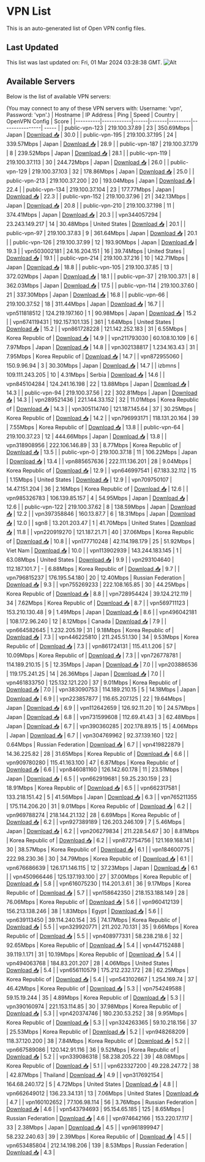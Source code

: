 # VPN List

This is an auto-generated list of Open VPN config files.

## Last Updated

This list was last updated on: Fri, 01 Mar 2024 03:28:38 GMT.
![Alt](https://repobeats.axiom.co/api/embed/186b98318ef1479477931607c1ad7d823f12451f.svg "Repobeats analytics image")

## Available Servers

Below is the list of available VPN servers:

(You may connect to any of these VPN servers with: Username: 'vpn', Password: 'vpn'.)
| Hostname | IP Address | Ping | Speed | Country | OpenVPN Config | Score |
|----------|------------|------|-------|---------|----------------| ----- |
| public-vpn-123 | 219.100.37.89 | 23 | 350.69Mbps | Japan | [Download 📥](./configs/server_0_JP.ovpn) | 30.0 |
| public-vpn-195 | 219.100.37.195 | 24 | 339.57Mbps | Japan | [Download 📥](./configs/server_1_JP.ovpn) | 28.9 |
| public-vpn-187 | 219.100.37.179 | 8 | 239.52Mbps | Japan | [Download 📥](./configs/server_2_JP.ovpn) | 28.1 |
| public-vpn-119 | 219.100.37.113 | 30 | 244.72Mbps | Japan | [Download 📥](./configs/server_3_JP.ovpn) | 26.0 |
| public-vpn-129 | 219.100.37.103 | 32 | 178.86Mbps | Japan | [Download 📥](./configs/server_4_JP.ovpn) | 25.0 |
| public-vpn-213 | 219.100.37.200 | 20 | 193.04Mbps | Japan | [Download 📥](./configs/server_5_JP.ovpn) | 22.4 |
| public-vpn-134 | 219.100.37.104 | 23 | 177.77Mbps | Japan | [Download 📥](./configs/server_6_JP.ovpn) | 22.3 |
| public-vpn-152 | 219.100.37.96 | 21 | 342.13Mbps | Japan | [Download 📥](./configs/server_7_JP.ovpn) | 20.8 |
| public-vpn-210 | 219.100.37.198 | 11 | 374.41Mbps | Japan | [Download 📥](./configs/server_8_JP.ovpn) | 20.3 |
| vpn344057294 | 23.243.149.217 | 14 | 30.48Mbps | United States | [Download 📥](./configs/server_9_US.ovpn) | 20.1 |
| public-vpn-97 | 219.100.37.83 | 9 | 361.64Mbps | Japan | [Download 📥](./configs/server_10_JP.ovpn) | 20.1 |
| public-vpn-126 | 219.100.37.99 | 12 | 193.90Mbps | Japan | [Download 📥](./configs/server_11_JP.ovpn) | 19.3 |
| vpn503002181 | 24.16.204.151 | 16 | 39.74Mbps | United States | [Download 📥](./configs/server_12_US.ovpn) | 19.1 |
| public-vpn-214 | 219.100.37.216 | 10 | 142.71Mbps | Japan | [Download 📥](./configs/server_13_JP.ovpn) | 18.8 |
| public-vpn-105 | 219.100.37.85 | 13 | 372.02Mbps | Japan | [Download 📥](./configs/server_14_JP.ovpn) | 18.1 |
| public-vpn-37 | 219.100.37.1 | 8 | 362.03Mbps | Japan | [Download 📥](./configs/server_15_JP.ovpn) | 17.5 |
| public-vpn-114 | 219.100.37.60 | 21 | 337.30Mbps | Japan | [Download 📥](./configs/server_16_JP.ovpn) | 16.8 |
| public-vpn-66 | 219.100.37.52 | 18 | 311.44Mbps | Japan | [Download 📥](./configs/server_17_JP.ovpn) | 16.7 |
| vpn511818512 | 124.219.197.160 | 1 | 90.98Mbps | Japan | [Download 📥](./configs/server_18_JP.ovpn) | 15.2 |
| vpn674119431 | 192.157.101.135 | 361 | 1.64Mbps | United States | [Download 📥](./configs/server_19_US.ovpn) | 15.2 |
| vpn861728228 | 121.142.252.183 | 31 | 6.55Mbps | Korea Republic of | [Download 📥](./configs/server_20_KR.ovpn) | 14.9 |
| vpn211793030 | 60.108.10.109 | 6 | 7.97Mbps | Japan | [Download 📥](./configs/server_21_JP.ovpn) | 14.8 |
| vpn302138817 | 1.234.163.43 | 31 | 7.95Mbps | Korea Republic of | [Download 📥](./configs/server_22_KR.ovpn) | 14.7 |
| vpn872955060 | 150.9.96.94 | 3 | 30.30Mbps | Japan | [Download 📥](./configs/server_23_JP.ovpn) | 14.7 |
| izbmns | 109.111.243.205 | 10 | 4.31Mbps | Serbia | [Download 📥](./configs/server_24_RS.ovpn) | 14.6 |
| vpn845104284 | 124.241.16.198 | 22 | 13.88Mbps | Japan | [Download 📥](./configs/server_25_JP.ovpn) | 14.3 |
| public-vpn-94 | 219.100.37.56 | 22 | 302.81Mbps | Japan | [Download 📥](./configs/server_26_JP.ovpn) | 14.3 |
| vpn289521436 | 221.144.33.152 | 32 | 11.01Mbps | Korea Republic of | [Download 📥](./configs/server_27_KR.ovpn) | 14.3 |
| vpn305114740 | 121.187.145.64 | 37 | 30.25Mbps | Korea Republic of | [Download 📥](./configs/server_28_KR.ovpn) | 14.2 |
| vpn796993171 | 118.131.20.164 | 39 | 7.55Mbps | Korea Republic of | [Download 📥](./configs/server_29_KR.ovpn) | 13.8 |
| public-vpn-64 | 219.100.37.23 | 12 | 444.66Mbps | Japan | [Download 📥](./configs/server_30_JP.ovpn) | 13.8 |
| vpn318908956 | 222.106.146.89 | 33 | 8.77Mbps | Korea Republic of | [Download 📥](./configs/server_31_KR.ovpn) | 13.5 |
| public-vpn-0 | 219.100.37.18 | 11 | 106.22Mbps | Japan | [Download 📥](./configs/server_32_JP.ovpn) | 13.4 |
| vpn885657636 | 222.111.136.201 | 28 | 9.04Mbps | Korea Republic of | [Download 📥](./configs/server_33_KR.ovpn) | 12.9 |
| vpn646997541 | 67.183.32.112 | 15 | 1.15Mbps | United States | [Download 📥](./configs/server_34_US.ovpn) | 12.9 |
| vpn709750107 | 14.47.151.204 | 36 | 2.16Mbps | Korea Republic of | [Download 📥](./configs/server_35_KR.ovpn) | 12.6 |
| vpn985326783 | 106.139.85.157 | 4 | 54.95Mbps | Japan | [Download 📥](./configs/server_36_JP.ovpn) | 12.6 |
| public-vpn-122 | 219.100.37.62 | 8 | 138.59Mbps | Japan | [Download 📥](./configs/server_37_JP.ovpn) | 12.2 |
| vpn397358846 | 160.13.87.7 | 6 | 18.31Mbps | Japan | [Download 📥](./configs/server_38_JP.ovpn) | 12.0 |
| sgn8 | 13.201.203.47 | 1 | 41.70Mbps | United States | [Download 📥](./configs/server_39_US.ovpn) | 11.8 |
| vpn220919270 | 121.187.21.71 | 40 | 37.06Mbps | Korea Republic of | [Download 📥](./configs/server_40_KR.ovpn) | 10.8 |
| vpn177710248 | 42.114.198.179 | 25 | 51.92Mbps | Viet Nam | [Download 📥](./configs/server_41_VN.ovpn) | 10.0 |
| vpn113902939 | 143.244.183.145 | 1 | 63.08Mbps | United States | [Download 📥](./configs/server_42_US.ovpn) | 9.9 |
| vpn293104640 | 112.187.101.7 | - | 6.88Mbps | Korea Republic of | [Download 📥](./configs/server_43_KR.ovpn) | 9.7 |
| vpn796815237 | 176.195.54.180 | 20 | 12.40Mbps | Russian Federation | [Download 📥](./configs/server_44_RU.ovpn) | 9.3 |
| vpn755269233 | 222.108.165.85 | 30 | 44.25Mbps | Korea Republic of | [Download 📥](./configs/server_45_KR.ovpn) | 8.8 |
| vpn728954424 | 39.124.212.119 | 34 | 7.62Mbps | Korea Republic of | [Download 📥](./configs/server_46_KR.ovpn) | 8.7 |
| vpn569711123 | 153.210.130.48 | 9 | 1.49Mbps | Japan | [Download 📥](./configs/server_47_JP.ovpn) | 8.6 |
| vpn496042181 | 108.172.96.240 | 12 | 8.12Mbps | Canada | [Download 📥](./configs/server_48_CA.ovpn) | 7.9 |
| vpn664582645 | 1.232.205.19 | 31 | 9.18Mbps | Korea Republic of | [Download 📥](./configs/server_49_KR.ovpn) | 7.3 |
| vpn446225810 | 211.245.51.130 | 34 | 9.53Mbps | Korea Republic of | [Download 📥](./configs/server_50_KR.ovpn) | 7.3 |
| vpn861724131 | 115.41.1.206 | 57 | 10.09Mbps | Korea Republic of | [Download 📥](./configs/server_51_KR.ovpn) | 7.3 |
| vpn726778781 | 114.189.210.15 | 5 | 12.35Mbps | Japan | [Download 📥](./configs/server_52_JP.ovpn) | 7.0 |
| vpn203886536 | 119.175.241.25 | 14 | 26.36Mbps | Japan | [Download 📥](./configs/server_53_JP.ovpn) | 7.0 |
| vpn461833750 | 125.132.121.220 | 37 | 9.01Mbps | Korea Republic of | [Download 📥](./configs/server_54_KR.ovpn) | 7.0 |
| vpn383090753 | 114.189.210.15 | 5 | 14.18Mbps | Japan | [Download 📥](./configs/server_55_JP.ovpn) | 6.9 |
| vpn223857877 | 116.65.207.125 | 22 | 19.64Mbps | Japan | [Download 📥](./configs/server_56_JP.ovpn) | 6.9 |
| vpn112642659 | 126.92.11.20 | 10 | 24.57Mbps | Japan | [Download 📥](./configs/server_57_JP.ovpn) | 6.8 |
| vpn731599608 | 112.69.41.43 | 3 | 62.48Mbps | Japan | [Download 📥](./configs/server_58_JP.ovpn) | 6.7 |
| vpn390360285 | 202.178.89.15 | 15 | 4.06Mbps | Japan | [Download 📥](./configs/server_59_JP.ovpn) | 6.7 |
| vpn304769962 | 92.37.139.160 | 122 | 0.64Mbps | Russian Federation | [Download 📥](./configs/server_60_RU.ovpn) | 6.7 |
| vpn419822879 | 14.36.225.82 | 28 | 31.65Mbps | Korea Republic of | [Download 📥](./configs/server_61_KR.ovpn) | 6.6 |
| vpn909780280 | 115.41.163.100 | 47 | 6.87Mbps | Korea Republic of | [Download 📥](./configs/server_62_KR.ovpn) | 6.6 |
| vpn846081160 | 126.142.60.178 | 11 | 23.51Mbps | Japan | [Download 📥](./configs/server_63_JP.ovpn) | 6.5 |
| vpn662919681 | 59.25.230.159 | 23 | 18.91Mbps | Korea Republic of | [Download 📥](./configs/server_64_KR.ovpn) | 6.5 |
| vpn662317581 | 133.218.151.42 | 5 | 41.56Mbps | Japan | [Download 📥](./configs/server_65_JP.ovpn) | 6.3 |
| vpn765211355 | 175.114.206.20 | 31 | 9.01Mbps | Korea Republic of | [Download 📥](./configs/server_66_KR.ovpn) | 6.2 |
| vpn969788274 | 218.144.21.132 | 28 | 6.69Mbps | Korea Republic of | [Download 📥](./configs/server_67_KR.ovpn) | 6.2 |
| vpn927389189 | 126.203.246.109 | 7 | 5.46Mbps | Japan | [Download 📥](./configs/server_68_JP.ovpn) | 6.2 |
| vpn206279834 | 211.228.54.67 | 30 | 8.81Mbps | Korea Republic of | [Download 📥](./configs/server_69_KR.ovpn) | 6.2 |
| vpn872754756 | 121.169.168.141 | 30 | 38.57Mbps | Korea Republic of | [Download 📥](./configs/server_70_KR.ovpn) | 6.1 |
| vpn184600775 | 222.98.230.36 | 30 | 34.79Mbps | Korea Republic of | [Download 📥](./configs/server_71_KR.ovpn) | 6.1 |
| vpn676686639 | 126.171.146.115 | 12 | 37.23Mbps | Japan | [Download 📥](./configs/server_72_JP.ovpn) | 6.1 |
| vpn450966446 | 125.137.193.100 | 27 | 37.00Mbps | Korea Republic of | [Download 📥](./configs/server_73_KR.ovpn) | 5.8 |
| vpn616075230 | 114.201.3.61 | 36 | 9.17Mbps | Korea Republic of | [Download 📥](./configs/server_74_KR.ovpn) | 5.7 |
| vpn158642350 | 218.153.188.149 | 28 | 76.06Mbps | Korea Republic of | [Download 📥](./configs/server_75_KR.ovpn) | 5.6 |
| vpn960412139 | 156.213.138.246 | 38 | 1.83Mbps | Egypt | [Download 📥](./configs/server_76_EG.ovpn) | 5.6 |
| vpn639113450 | 39.114.240.154 | 35 | 74.17Mbps | Korea Republic of | [Download 📥](./configs/server_77_KR.ovpn) | 5.5 |
| vpn329920771 | 211.202.70.131 | 35 | 9.66Mbps | Korea Republic of | [Download 📥](./configs/server_78_KR.ovpn) | 5.5 |
| vpn408977331 | 58.238.218.6 | 32 | 92.65Mbps | Korea Republic of | [Download 📥](./configs/server_79_KR.ovpn) | 5.4 |
| vpn447152488 | 39.119.1.171 | 31 | 10.19Mbps | Korea Republic of | [Download 📥](./configs/server_80_KR.ovpn) | 5.4 |
| vpn494063768 | 184.83.201.207 | 28 | 4.06Mbps | United States | [Download 📥](./configs/server_81_US.ovpn) | 5.4 |
| vpn656110579 | 175.212.232.172 | 28 | 62.25Mbps | Korea Republic of | [Download 📥](./configs/server_82_KR.ovpn) | 5.4 |
| vpn543102667 | 1.254.169.74 | 37 | 46.42Mbps | Korea Republic of | [Download 📥](./configs/server_83_KR.ovpn) | 5.3 |
| vpn754249588 | 59.15.19.244 | 35 | 4.89Mbps | Korea Republic of | [Download 📥](./configs/server_84_KR.ovpn) | 5.3 |
| vpn390160974 | 221.153.114.85 | 30 | 37.98Mbps | Korea Republic of | [Download 📥](./configs/server_85_KR.ovpn) | 5.3 |
| vpn420374746 | 180.230.53.252 | 38 | 9.95Mbps | Korea Republic of | [Download 📥](./configs/server_86_KR.ovpn) | 5.3 |
| vpn324263365 | 59.10.218.156 | 37 | 25.53Mbps | Korea Republic of | [Download 📥](./configs/server_87_KR.ovpn) | 5.2 |
| vpn948268209 | 118.37.120.200 | 38 | 7.84Mbps | Korea Republic of | [Download 📥](./configs/server_88_KR.ovpn) | 5.2 |
| vpn667589086 | 120.142.91.116 | 36 | 9.52Mbps | Korea Republic of | [Download 📥](./configs/server_89_KR.ovpn) | 5.2 |
| vpn339086318 | 58.238.205.22 | 39 | 48.08Mbps | Korea Republic of | [Download 📥](./configs/server_90_KR.ovpn) | 5.1 |
| vpn623327200 | 49.228.247.72 | 38 | 42.87Mbps | Thailand | [Download 📥](./configs/server_91_TH.ovpn) | 4.9 |
| vpn317692154 | 164.68.240.172 | 5 | 4.72Mbps | United States | [Download 📥](./configs/server_92_US.ovpn) | 4.8 |
| vpn662649012 | 136.23.34.131 | 13 | 7.06Mbps | United States | [Download 📥](./configs/server_93_US.ovpn) | 4.7 |
| vpn160102652 | 77.106.98.114 | 56 | 3.76Mbps | Russian Federation | [Download 📥](./configs/server_94_RU.ovpn) | 4.6 |
| vpn543794693 | 95.154.65.185 | 125 | 8.65Mbps | Russian Federation | [Download 📥](./configs/server_95_RU.ovpn) | 4.6 |
| vpn974642166 | 153.220.17.117 | 33 | 2.38Mbps | Japan | [Download 📥](./configs/server_96_JP.ovpn) | 4.5 |
| vpn961899947 | 58.232.240.63 | 39 | 2.39Mbps | Korea Republic of | [Download 📥](./configs/server_97_KR.ovpn) | 4.5 |
| vpn653485804 | 212.14.198.206 | 139 | 8.53Mbps | Russian Federation | [Download 📥](./configs/server_98_RU.ovpn) | 4.3 |
